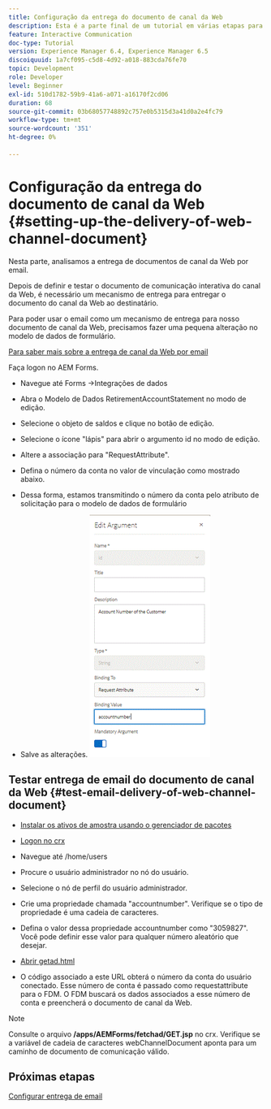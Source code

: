 ```yaml
---
title: Configuração da entrega do documento de canal da Web
description: Esta é a parte final de um tutorial em várias etapas para criar seu primeiro documento de comunicações interativas. Nesta parte, analisamos a entrega de documentos de canal da Web por email.
feature: Interactive Communication
doc-type: Tutorial
version: Experience Manager 6.4, Experience Manager 6.5
discoiquuid: 1a7cf095-c5d8-4d92-a018-883cda76fe70
topic: Development
role: Developer
level: Beginner
exl-id: 510d1782-59b9-41a6-a071-a16170f2cd06
duration: 68
source-git-commit: 03b68057748892c757e0b5315d3a41d0a2e4fc79
workflow-type: tm+mt
source-wordcount: '351'
ht-degree: 0%

---
```


# Configuração da entrega do documento de canal da Web {#setting-up-the-delivery-of-web-channel-document}


Nesta parte, analisamos a entrega de documentos de canal da Web por email.

Depois de definir e testar o documento de comunicação interativa do canal da Web, é necessário um mecanismo de entrega para entregar o documento do canal da Web ao destinatário.

Para poder usar o email como um mecanismo de entrega para nosso documento de canal da Web, precisamos fazer uma pequena alteração no modelo de dados de formulário.

[Para saber mais sobre a entrega de canal da Web por email](/help/forms/interactive-communications/delivery-of-web-channel-document-tutorial-use.md)

Faça logon no AEM Forms.

* Navegue até Forms ->Integrações de dados

* Abra o Modelo de Dados RetirementAccountStatement no modo de edição.

* Selecione o objeto de saldos e clique no botão de edição.

* Selecione o ícone &quot;lápis&quot; para abrir o argumento id no modo de edição.

* Altere a associação para &quot;RequestAttribute&quot;.

* Defina o número da conta no valor de vinculação como mostrado abaixo.

* Dessa forma, estamos transmitindo o número da conta pelo atributo de solicitação para o modelo de dados de formulário

* Salve as alterações.
  ![fdm](assets/requestattribute.gif)

## Testar entrega de email do documento de canal da Web {#test-email-delivery-of-web-channel-document}

* [Instalar os ativos de amostra usando o gerenciador de pacotes](assets/webchanneldelivery.zip)
* [Logon no crx](http://localhost:4502/crx/de/index.jsp#)

* Navegue até /home/users

* Procure o usuário administrador no nó do usuário.

* Selecione o nó de perfil do usuário administrador.

* Crie uma propriedade chamada &quot;accountnumber&quot;. Verifique se o tipo de propriedade é uma cadeia de caracteres.

* Defina o valor dessa propriedade accountnumber como &quot;3059827&quot;. Você pode definir esse valor para qualquer número aleatório que desejar.

* [Abrir getad.html](http://localhost:4502/content/getad.html)

* O código associado a este URL obterá o número da conta do usuário conectado. Esse número de conta é passado como requestattribute para o FDM. O FDM buscará os dados associados a esse número de conta e preencherá o documento de canal da Web.

>[!NOTE]
>
>Consulte o arquivo **/apps/AEMForms/fetchad/GET.jsp** no crx. Verifique se a variável de cadeia de caracteres webChannelDocument aponta para um caminho de documento de comunicação válido.

## Próximas etapas

[Configurar entrega de email](../interactive-communications/delivery-of-web-channel-document-tutorial-use.md)